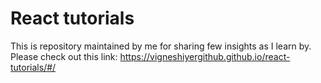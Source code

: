 # React tutorials 

This is repository maintained by me for sharing few insights as I learn by. 
Please check out this link: https://vigneshiyergithub.github.io/react-tutorials/#/
